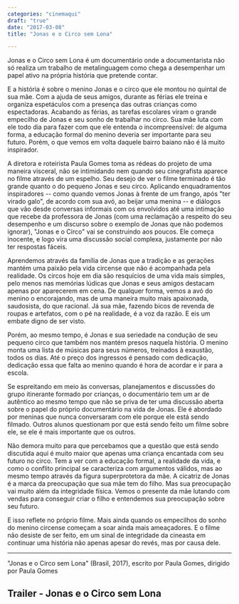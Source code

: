 ```yaml
---
categories: "cinemaqui"
draft: "true"
date: "2017-03-08"
title: "Jonas e o Circo sem Lona"

---
```

Jonas e o Circo sem Lona é um documentário onde a documentarista não só realiza um trabalho de metalinguagem como chega a desempenhar um papel ativo na própria história que pretende contar.

E a história é sobre o menino Jonas e o circo que ele montou no quintal de sua mãe. Com a ajuda de seus amigos, durante as férias ele treina e organiza espetáculos com a presença das outras crianças como espectadoras. Acabando as férias, as tarefas escolares viram o grande empecilho de Jonas e seu sonho de trabalhar no circo. Sua mãe luta com ele todo dia para fazer com que ele entenda o incompreensível: de alguma forma, a educação formal do menino deveria ser importante para seu futuro. Porém, o que vemos em volta daquele bairro baiano não é lá muito inspirador.

A diretora e roteirista Paula Gomes toma as rédeas do projeto de uma maneira visceral, não se intimidando nem quando seu cinegrafista aparece no filme através de um espelho. Seu desejo de ver o filme terminado é tão grande quanto o do pequeno Jonas e seu circo. Aplicando enquadramentos inspiradores -- como quando vemos Jonas à frente de um frango, após "ter virado galo", de acordo com sua avó, ao beijar uma menina -- e diálogos que vão desde conversas informais com os envolvidos até uma intimação que recebe da professora de Jonas (com uma reclamação a respeito do seu desempenho e um discurso sobre o exemplo de Jonas que não podemos ignorar), "Jonas e o Circo" vai se construindo aos poucos. Ele começa inocente, e logo vira uma discussão social complexa, justamente por não ter respostas fáceis.

Aprendemos através da família de Jonas que a tradição e as gerações mantém uma paixão pela vida circense que não é acompanhada pela realidade. Os circos hoje em dia são resquícios de uma vida mais simples, pelo menos nas memórias lúdicas que Jonas e seus amigos destacam apenas por aparecerem em cena. De qualquer forma, vemos a avó do menino o encorajando, mas de uma maneira muito mais apaixonada, saudosista, do que racional. Já sua mãe, fazendo bicos de revenda de roupas e artefatos, com o pé na realidade, é a voz da razão. E eis um embate digno de ser visto.

Porém, ao mesmo tempo, é Jonas e sua seriedade na condução de seu pequeno circo que também nos mantém presos naquela história. O menino monta uma lista de músicas para seus números, treinados à exaustão, todos os dias. Até o preço dos ingressos é pensado com dedicação, dedicação essa que falta ao menino quando é hora de acordar e ir para a escola.

Se espreitando em meio às conversas, planejamentos e discussões do grupo itinerante formado por crianças, o documentário tem um ar de autêntico ao mesmo tempo que não se priva de ter uma discussão aberta sobre o papel do próprio documentário na vida de Jonas. Ele é abordado por meninas que nunca conversaram com ele porque ele está sendo filmado. Outros alunos questionam por que está sendo feito um filme sobre ele, se ele é mais importante que os outros.

Não demora muito para que percebamos que a questão que está sendo discutida aqui é muito maior que apenas uma criança encantada com seu futuro no circo. Tem a ver com a educação formal, a realidade da vida, e como o conflito principal se caracteriza com argumentos válidos, mas ao mesmo tempo através da figura superprotetora da mãe. A cicatriz de Jonas é a marca da preocupação que sua mãe tem do filho. Mas sua preocupação vai muito além da integridade física. Vemos o presente da mãe lutando com vendas para conseguir criar o filho e entendemos sua preocupação sobre seu futuro.

E isso reflete no próprio filme. Mais ainda quando os empecilhos do sonho do menino circense começam a soar ainda mais ameaçadores. E o filme não desiste de ser feito, em um sinal de integridade da cineasta em continuar uma história não apenas apesar do revés, mas por causa dele.

<hr>"Jonas e o Circo sem Lona" (Brasil, 2017), escrito por Paula Gomes, dirigido por Paula Gomes

<h2>Trailer - Jonas e o Circo sem Lona<h2>
